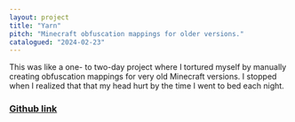 ```yaml
---
layout: project
title: "Yarn"
pitch: "Minecraft obfuscation mappings for older versions."
catalogued: "2024-02-23"
---
```


This was like a one- to two-day project where I tortured myself by manually
creating obfuscation mappings for very old Minecraft versions. I stopped when I
realized that that my head hurt by the time I went to bed each night.

### [Github link](https://github.com/rwilliaise/yarn)
